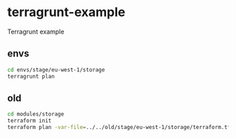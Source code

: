 # terragrunt-example

Terragrunt example

## envs

```sh
cd envs/stage/eu-west-1/storage
terragrunt plan
```

## old

```sh
cd modules/storage
terraform init
terraform plan -var-file=../../old/stage/eu-west-1/storage/terraform.tfvars
```
